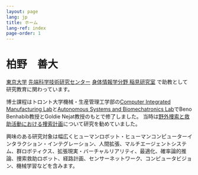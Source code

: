 ```yaml
---
layout: page
lang: jp
title: ホーム 
lang-ref: index
page-order: 1
---
```


# 柏野　善大

[東京大学](https://www.u-tokyo.ac.jp/en/) [先端科学技術研究センター](https://www.rcast.u-tokyo.ac.jp/ja/index.html) [身体情報学分野 稲見研究室](https://star.rcast.u-tokyo.ac.jp/en/) で助教として研究教育に関わっています。


博士課程はトロント大学機械・生産管理工学部の[Computer Integrated Manufacturing Lab](https://cimlab.mie.utoronto.ca/)と[Autonomous Systems and Biomechatronics Lab](http://asblab.mie.utoronto.ca/)でBeno Benhabib教授とGoldie Nejat教授のもとで修了しました。
当時は[野外捜索と救助活動における捜索計画](../AutonomousWiSAR)について研究を勧めていました。

興味のある研究対象は幅広くヒューマンロボット・ヒューマンコンピューターインタラクション・インテグレーション、人間拡張、マルチエージェントシステム、群ロボティクス、拡張現実・バーチャルリアリティ、最適化、確率論的推論、捜索救助ロボット、経路計画、センサーネットワーク、コンピュータビジョン、機械学習などを含みます。